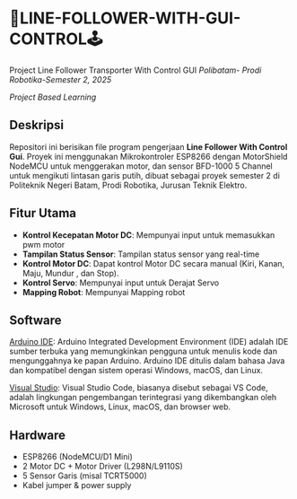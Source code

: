 # 🤖LINE-FOLLOWER-WITH-GUI-CONTROL🕹️
Project Line Follower Transporter With Control GUI
_Polibatam- Prodi Robotika-Semester 2, 2025_

_Project Based Learning_


## Deskripsi
Repositori ini berisikan file program pengerjaan **Line Follower With Control Gui**. Proyek ini menggunakan Mikrokontroler ESP8266 dengan MotorShield NodeMCU untuk menggerakan motor, dan sensor BFD-1000 5 Channel untuk mengikuti lintasan garis putih, dibuat sebagai proyek semester 2 di Politeknik Negeri Batam, Prodi Robotika, Jurusan Teknik Elektro.


## Fitur Utama
- **Kontrol Kecepatan Motor DC**: Mempunyai input untuk memasukkan pwm motor
- **Tampilan Status Sensor**: Tampilan status sensor yang real-time
- **Kontrol Motor DC**: Dapat kontrol Motor DC secara manual (Kiri, Kanan, Maju, Mundur , dan Stop).
- **Kontrol Servo**: Mempunyai input untuk Derajat Servo
- **Mapping Robot**: Mempunyai Mapping robot

## Software
[Arduino IDE](https://www.arduino.cc/en/software/): Arduino Integrated Development Environment (IDE) adalah IDE sumber terbuka yang memungkinkan pengguna untuk menulis kode dan mengunggahnya ke papan Arduino. Arduino IDE ditulis dalam bahasa Java dan kompatibel dengan sistem operasi Windows, macOS, dan Linux.

[Visual Studio](https://code.visualstudio.com/): Visual Studio Code, biasanya disebut sebagai VS Code, adalah lingkungan pengembangan terintegrasi yang dikembangkan oleh Microsoft untuk Windows, Linux, macOS, dan browser web.

## Hardware
- ESP8266 (NodeMCU/D1 Mini)
- 2 Motor DC + Motor Driver (L298N/L9110S)
- 5 Sensor Garis (misal TCRT5000)
- Kabel jumper & power supply
